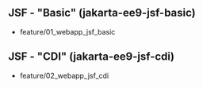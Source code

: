 ## JSF - "Basic" (jakarta-ee9-jsf-basic)
* feature/01_webapp_jsf_basic

## JSF - "CDI" (jakarta-ee9-jsf-cdi)
* feature/02_webapp_jsf_cdi
